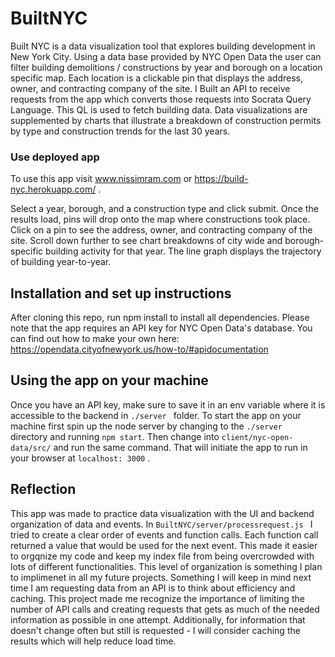 # BuiltNYC

Built NYC is a data visualization tool that explores building development in New York City. 
Using a data base provided by NYC Open Data the user can filter building demolitions / constructions by year and borough on a location specific map. Each location is a clickable pin that displays the address, owner, and contracting company of the site. 
I Built an API to receive requests from the app which converts those requests into Socrata Query Language. 
This QL is used to fetch building data. Data visualizations are supplemented by charts that illustrate a breakdown of construction permits by type and construction trends for the last 30 years.

### Use deployed app

To use this app visit www.nissimram.com or https://build-nyc.herokuapp.com/ . 

Select a year, borough, and a construction type and click submit. Once the results load, pins will drop onto the map where constructions took place. Click on a pin to see the address, owner, and contracting company of the site. Scroll down further to see chart breakdowns of city wide and borough-specific building activity for that year. The line graph displays the trajectory of building year-to-year.

## Installation and set up instructions

After cloning this repo, run npm install to install all dependencies. Please note that the app requires an API key for NYC Open Data's database. You can find out how to make your own here: https://opendata.cityofnewyork.us/how-to/#apidocumentation

## Using the app on your machine

Once you have an API key, make sure to save it in an env variable where it is accessible to the backend in ```./server ``` folder. To start the app on your machine first spin up the node server by changing to the ```./server ``` directory and running ```npm start```. Then change into ```client/nyc-open-data/src/``` and run the same command. That will initiate the app to run in your browser at ```localhost: 3000``` . 

## Reflection

This app was made to practice data visualization with the UI and backend organization of data and events. In ```BuiltNYC/server/processrequest.js ``` I tried to create a clear order of events and function calls. Each function call returned a value that would be used for the next event. This made it easier to orgqnize my code and keep my index file from being overcrowded with lots of different functionalities. This level of organization is something I plan to implimenet in all my future projects. Something I will keep in mind next time I am requesting data from an API is to think about efficiency and caching. This project made me recognize the importance of limiting the number of API calls and creating requests that gets as much of the needed information as possible in one attempt. Additionally, for information that doesn't change often but still is requested - I will consider caching the results which will help reduce load time. 

